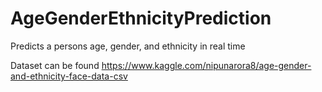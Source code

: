 # AgeGenderEthnicityPrediction
Predicts a persons age, gender, and ethnicity in real time

Dataset can be found https://www.kaggle.com/nipunarora8/age-gender-and-ethnicity-face-data-csv


